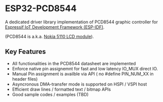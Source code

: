 # ESP32-PCD8544

A dedicated driver library implementation of PCD8544 graphic controller for
[Espressif IoT Development Framework (ESP-IDF)](https://github.com/espressif/esp-idf).

(PCD8544 is a.k.a. [Nokia 5110 LCD module](https://www.google.co.jp/search?q=nokia5110+lcd&tbm=isch)).

## Key Features

- All functionalities in the PCD8544 datasheet are implemented
- Enforce native pin assignemnt for fast and low latency IO\_MUX direct IO.
- Manual Pin assignment is availble via API  ( no #define PIN\_NUM\_XX in header files)
- Asyncronous DMA-transfer mode is supported on HSPI / VSPI host
- Efficient draw lines / formatted text / bitmap APIs
- Good sample codes / examples (TBD)
